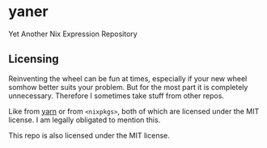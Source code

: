 # yaner
Yet Another Nix Expression Repository

## Licensing
Reinventing the wheel can be fun at times, especially if your new wheel somhow better suits your problem. But for the most part it is completely unnecessary. Therefore I sometimes take stuff from other repos.

Like from [yarn](https://github.com/yacinehmito/yarn-nix) or from `<nixpkgs>`, both of which are licensed under the MIT license. I am legally obligated to mention this.

This repo is also licensed under the MIT license.
